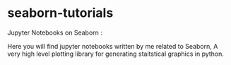 # seaborn-tutorials
Jupyter Notebooks on Seaborn :

Here you will find jupyter notebooks written by me related to Seaborn, A very high level plotting library for
generating staitstical graphics in python.
